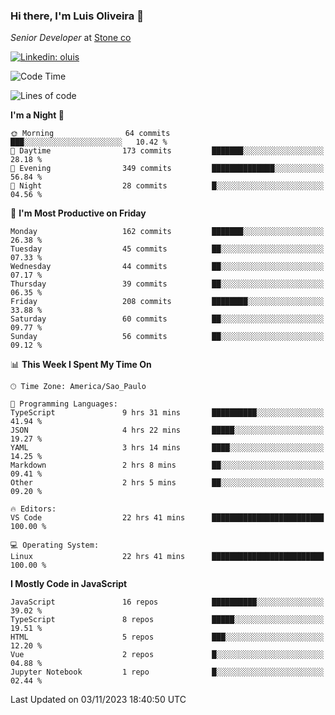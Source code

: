 ### Hi there, I'm Luis Oliveira 👋
*Senior Developer* at [Stone co](https://www.stone.com.br)  

[![Linkedin: oluis](https://img.shields.io/badge/-ooluis-blue?style=flat-square&logo=Linkedin&logoColor=white&link=https://www.linkedin.com/in/ooluis)](https://www.linkedin.com/in/ooluis/)

<!--START_SECTION:waka-->
![Code Time](http://img.shields.io/badge/Code%20Time-3%2C531%20hrs%2059%20mins-blue)

![Lines of code](https://img.shields.io/badge/From%20Hello%20World%20I%27ve%20Written-355.2%20thousand%20lines%20of%20code-blue)

**I'm a Night 🦉** 

```text
🌞 Morning                64 commits          ███░░░░░░░░░░░░░░░░░░░░░░   10.42 % 
🌆 Daytime                173 commits         ███████░░░░░░░░░░░░░░░░░░   28.18 % 
🌃 Evening                349 commits         ██████████████░░░░░░░░░░░   56.84 % 
🌙 Night                  28 commits          █░░░░░░░░░░░░░░░░░░░░░░░░   04.56 % 
```
📅 **I'm Most Productive on Friday** 

```text
Monday                   162 commits         ███████░░░░░░░░░░░░░░░░░░   26.38 % 
Tuesday                  45 commits          ██░░░░░░░░░░░░░░░░░░░░░░░   07.33 % 
Wednesday                44 commits          ██░░░░░░░░░░░░░░░░░░░░░░░   07.17 % 
Thursday                 39 commits          ██░░░░░░░░░░░░░░░░░░░░░░░   06.35 % 
Friday                   208 commits         ████████░░░░░░░░░░░░░░░░░   33.88 % 
Saturday                 60 commits          ██░░░░░░░░░░░░░░░░░░░░░░░   09.77 % 
Sunday                   56 commits          ██░░░░░░░░░░░░░░░░░░░░░░░   09.12 % 
```


📊 **This Week I Spent My Time On** 

```text
🕑︎ Time Zone: America/Sao_Paulo

💬 Programming Languages: 
TypeScript               9 hrs 31 mins       ██████████░░░░░░░░░░░░░░░   41.94 % 
JSON                     4 hrs 22 mins       █████░░░░░░░░░░░░░░░░░░░░   19.27 % 
YAML                     3 hrs 14 mins       ████░░░░░░░░░░░░░░░░░░░░░   14.25 % 
Markdown                 2 hrs 8 mins        ██░░░░░░░░░░░░░░░░░░░░░░░   09.41 % 
Other                    2 hrs 5 mins        ██░░░░░░░░░░░░░░░░░░░░░░░   09.20 % 

🔥 Editors: 
VS Code                  22 hrs 41 mins      █████████████████████████   100.00 % 

💻 Operating System: 
Linux                    22 hrs 41 mins      █████████████████████████   100.00 % 
```

**I Mostly Code in JavaScript** 

```text
JavaScript               16 repos            ██████████░░░░░░░░░░░░░░░   39.02 % 
TypeScript               8 repos             █████░░░░░░░░░░░░░░░░░░░░   19.51 % 
HTML                     5 repos             ███░░░░░░░░░░░░░░░░░░░░░░   12.20 % 
Vue                      2 repos             █░░░░░░░░░░░░░░░░░░░░░░░░   04.88 % 
Jupyter Notebook         1 repo              █░░░░░░░░░░░░░░░░░░░░░░░░   02.44 % 
```




 Last Updated on 03/11/2023 18:40:50 UTC
<!--END_SECTION:waka-->
